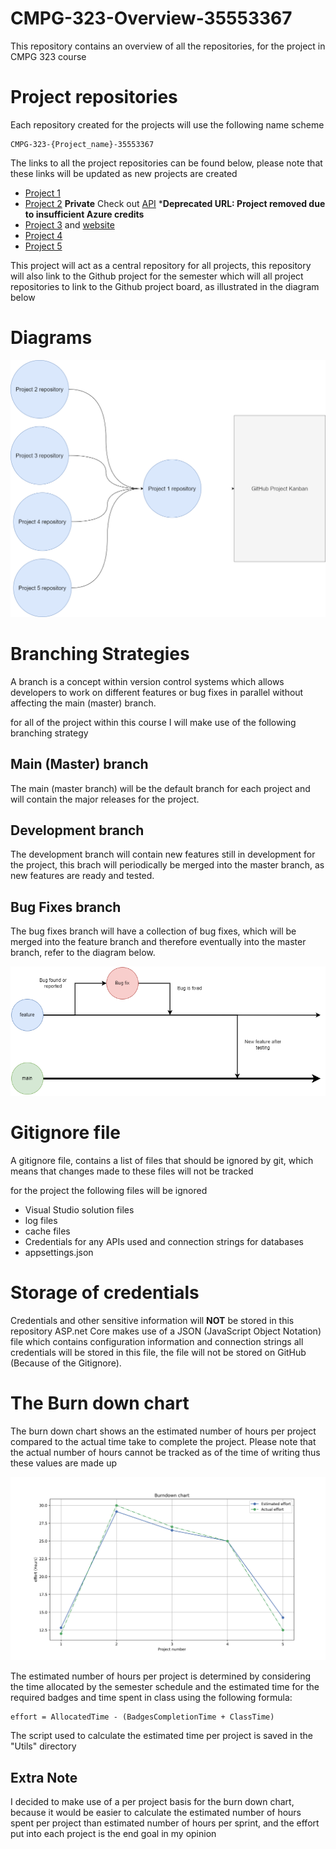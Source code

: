 # CMPG-323-Overview-35553367

This repository contains an overview of all the repositories, for the project in CMPG 323 course

# Project repositories

Each repository created for the projects will use the following name scheme

```
CMPG-323-{Project_name}-35553367
```

The links to all the project repositories can be found below, please note that these links will be updated as new projects are created

- [Project 1](https://github.com/aaryadevg/CMPG-323-Overview-35553367)
- [Project 2](https://github.com/aaryadevg/CMPG-323-Project-2-35553367) **Private** Check out [API](https://35553367-connectedoffice.azurewebsites.net/swagger/index.html) ***Deprecated URL: Project removed due to insufficient Azure credits**
- [Project 3](https://github.com/aaryadevg/CMPG-323-Project-3-35553367) and [website](https://35553367devicemanagementwebapp.azurewebsites.net/)
- [Project 4](https://github.com/aaryadevg/CMPG-323-Project-4-35553367)
- [Project 5](https://github.com/aaryadevg/CMPG323-Project-5-35553367)

This project will act as a central repository for all projects, this repository will also link to the Github project for the semester which will all project repositories to link to the Github project board, as illustrated in the diagram below

# Diagrams

<img src="Project_Overview.png" alt="Project overview illustration">

# Branching Strategies

A branch is a concept within version control systems which allows developers to work on different features or bug fixes in parallel without affecting the main (master) branch.

for all of the project within this course I will make use of the following branching strategy

## Main (Master) branch

The main (master branch) will be the default branch for each project and will contain the major releases for the project.

## Development branch

The development branch will contain new features still in development for the project, this brach will periodically be merged into the master branch, as new features are ready and tested.

## Bug Fixes branch

The bug fixes branch will have a collection of bug fixes, which will be merged into the feature branch and therefore eventually into the master branch, refer to the diagram below.

<img src="branch_strat.png" alt="Branching strategy diagram">

# Gitignore file

A gitignore file, contains a list of files that should be ignored by git, which means that changes made to these files will not be tracked

for the project the following files will be ignored

- Visual Studio solution files
- log files
- cache files
- Credentials for any APIs used and connection strings for databases
- appsettings.json

# Storage of credentials

Credentials and other sensitive information will **NOT** be stored in this repository ASP.net Core makes use of a JSON (JavaScript Object Notation) file which contains configuration information and connection strings all credentials will be stored in this file, the file will not be stored on GitHub (Because of the Gitignore).

# The Burn down chart

The burn down chart shows an the estimated number of hours per project compared to the actual time take to complete the project. Please note that the actual number of hours cannot be tracked as of the time of writing
thus these values are made up

<img src="BurndownChart.png" alt="Burndown chart">

The estimated number of hours per project is determined by considering the time allocated by the semester schedule and the estimated time for the required badges and time spent in class using the following formula:

```
effort = AllocatedTime - (BadgesCompletionTime + ClassTime)
```

The script used to calculate the estimated time per project is saved in the "Utils" directory

## Extra Note

I decided to make use of a per project basis for the burn down chart, because it would be easier to calculate
the estimated number of hours spent per project than estimated number of hours per sprint, and the effort put into each project is the end goal in my opinion

